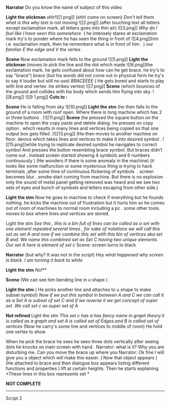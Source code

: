 
**Narrator** 
Do you know the name of subject of this video 

**Light the stickman**
*shh!*![[1.png]]
(shh! come on screen)
*Don't tell them
what is this why text is not moving* ![[2.png]]
(after touching text all letters except exclamation mark. all letters goes into thin air).![[3.png]]
*Why do I feel like I have seen this somewhere.*
( he intensely stares at exclamation mark try's  to ponder where he has seen the thing in front of ![[4.png]]him i.e. exclamation mark, then he remembers what is in front of him . )
*our familiar E the edge and V the vertex .*

**Scene**
Now exclamation mark fells to the ground
![[5.png]]
**Light the stickman**
(moves to pick the line and  the dot which made ![[6.png]]the exclamation mark. he gets confused about how can he get brace. he try's to say "brace") 
*brace*
(but his words did not come out in physical form he try's to say it louder but still no use)
*BRACEEEE*
( He gets bored and starts to play with line and  vertex .he strikes vertex) 
![[7.png]]
**Scene**
(which bounces of the ground and collides with his body which sends him flying into sky.
![[8.png]]
![[9 1.png]]
**Cuts to :**

**Scene**
He is falling from sky 
![[10.png]]
**Light the stm**
(he then  falls to the ground of a room with roof open. Where there is long machine which has 2 or three buttons . )![[11.png]]
**Scene**
(he pressed the square button on the machine to open the copy paste and delete dialog. he presses on copy option . which results in many lines and vertices being copied so that one output box gets filled .)![[13.png]]
(He then moves to another machine on floor. device which takes lines and vertices to make it into desired symbol . ![[15.png]]while trying to replicate desired symbol he navigates to correct symbol And presses the button resembling brace symbol. But braces didn’t come out . instead screen started showing 4 symbols and 6 numbers continuously )
(He wonders if there is some anomaly in the machine) 
(it looks like some malfunction or some mysterious thing is trying to hack terminals ,after some time of continuous flickering of symbols  . screen becomes blur . smoke start coming from machine. But there is no explosion only the sound of metal panel getting removed was heard and we see two sets of eyes and bunch of symbols and letters escaping from other side.) 

**Light the stm**
Now he goes to machine to check if everything but he founds nothing. he kicks the machine out of frustration but it hurts him so he comes out of room of machines to normal room including a pc . some other tools. moves to box where lines and vertices are stored. 

Light the stm
*See this , this is a bin full of lines can be called as a set with one element repeated several times , for sake of notations we will call this set as set A and now if we combine this set with this bin of vertices aka set B and. We name this combined set as Set C having two unique elements. Our set A here is element of set c*
Scene: screen turns to black

**Narrator**
(but why? It was not in the script)
*Hey what happened why screen is black.*
*I am turning it back to white*

**Light the stm**
*No!***

**Scene**
(We can see him bending line in u shape )

**Light the stm**
( He picks another line and attaches to u shape to make subset symbol)
*Now if we put this symbol in between A and C we can call it as a Set A is subset of set C and if we reverse it we get concept of super set. We call set c as super set of A*

**Not refined** 
Light the stm 
*This set c has a has fancy name in graph theory.it is called as a graph and set A is called set of Edges.and B is called set of vertices*
(Now he carry's some line and vertices to middle of room)
He hold one vertex to show 



When he pick the brace he sees he sees three dots vertically after seeing dots he knocks on main screen with hand .
Narrator: what is it? Why you are disturbing me.
Can you move the brace up  where you 
Narrator: Ok fine I will give you a object which will make this easier. 
( Now that object appears )(He attached to brace and then dialogue box appears listing different functions and properties )
 lift at certain heights. Then he starts explaining 
*These lines in this box represents set *

**NOT COMPLETE**

----

Script 2

